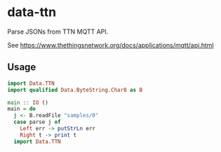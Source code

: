 data-ttn
========

Parse JSONs from TTN MQTT API.

See https://www.thethingsnetwork.org/docs/applications/mqtt/api.html

Usage
-----

```haskell
import Data.TTN
import qualified Data.ByteString.Char8 as B

main :: IO ()
main = do
  j <- B.readFile "samples/0"
  case parse j of
    Left err -> putStrLn err
    Right t -> print t
  import Data.TTN
```

